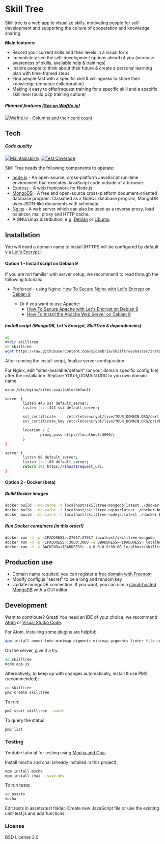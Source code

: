 # Skill Tree

Skill tree is a web app to visualize skills, motivating people for self-development and supporting the culture of cooperation and knowledge sharing.

**Main features:**
  - Record your current skills and their levels in a visual form
  - Immediately see the self-development options ahead of you (increase awareness of skills, available help & trainings)
  - Inspire people to think about their future & create a personal learning plan with time-framed steps
  - Find people fast with a specific skill & willingness to share their knowledge (enhance collaboration)
  - Making it easy to offer/request training for a specific skill and a specific skill level (build p2p training culture)

##### Planned features [[See on Waffle.io]](https://waffle.io/sicambria/skilltree)

  [![Waffle.io - Columns and their card count](https://badge.waffle.io/sicambria/skilltree.svg?columns=inbox,backlog,in%20progress)](https://waffle.io/sicambria/skilltree)

## Tech

##### Code quality

[![Maintainability](https://api.codeclimate.com/v1/badges/0315c0b0650106013493/maintainability)](https://codeclimate.com/github/sicambria/skilltree/maintainability)
[![Test Coverage](https://api.codeclimate.com/v1/badges/0315c0b0650106013493/test_coverage)](https://codeclimate.com/github/sicambria/skilltree/test_coverage)



Skill Tree needs the following components to operate:

* [node.js] - An open-source, cross-platform JavaScript run-time environment that executes JavaScript code outside of a browser.
* [Express] - A web framework for Node.js
* [MongoDB] - A free and open-source cross-platform document-oriented database program. Classified as a NoSQL database program, MongoDB uses JSON-like documents with schemata.
* [Nginx] - A web server which can also be used as a reverse proxy, load balancer, mail proxy and HTTP cache.
* A GNU/Linux distribution, e.g. [Debian] or [Ubuntu].

## Installation

You will need a domain name to install (HTTPS will be configured by default via [Let's Encrypt].)

#### Option 1 - Install script on Debian 9

If you are not familiar with server setup, we recommend to read through the following tutorials:
* Preferred - using Nginx: [How To Secure Nginx with Let's Encrypt on Debian 9]


  * Or if you want to use Apache:
    * [How To Secure Apache with Let's Encrypt on Debian 9]
    * [How To Install the Apache Web Server on Debian 9]


##### Install script (MongoDB, Let's Encrypt, SkillTree & dependencies)
  ```sh
  cd
  mkdir skilltree
  cd skilltree
  wget https://raw.githubusercontent.com/sicambria/skilltree/master/install/skilltree_install_debian9.sh ; chmod +x skilltree_install_debian9.sh ; nano skilltree_install_debian9.sh
  ```


  After running the install script, finalize server configuration.

  For Nginx, edit "sites-available/default" (or your domain specific config file) after the installation. Replace YOUR_DOMAIN.ORG to you own domain name.

  ```sh
  nano /etc/nginx/sites-available/default
  ```


  ```sh
  server {
          listen 443 ssl default_server;
          listen [::]:443 ssl default_server;

          ssl_certificate     /etc/letsencrypt/live/YOUR_DOMAIN.ORG/cert.pem;
          ssl_certificate_key /etc/letsencrypt/live/YOUR_DOMAIN.ORG/privkey.pem;

          location / {
                  proxy_pass http://localhost:3000/;
          }
  }

  server {
          listen 80 default_server;
          listen [::]:80 default_server;
          return 301 https://$host$request_uri;
  }
  ```

#### Option 2 - Docker (beta)

##### Build Docker images

  ```sh
  docker build --no-cache -t localhost/skilltree-mongodb:latest ./docker-build/mongodb/
  docker build --no-cache -t localhost/skilltree-nginx:latest ./docker-build/nginx/
  docker build --no-cache -t localhost/skilltree-nodejs:latest ./docker-build/nodejs/
  ```

##### Run Docker containers (in this order!)

  ```sh
  docker run -d -p <IPADDRESS>:27017:27017 localhost/skilltree-mongodb
  docker run -d -p <IPADDRESS>:3000:3000 -e DBADDRESS=<IPADDRESS> localhost/skilltree-nodejs
  docker run -d -e BACKEND=<IPADDRESS> -p 0.0.0.0:80:80 localhost/skilltree-nginx
  ```

## Production use

  * Domain name required, you can register a [free domain with Freenom](https://www.freenom.com)
  * Modify config.js "secret" to be a long and random key
  * Update mongoDB connection. If you want, you can use a [cloud-hosted MongoDB](https://cloud.mongodb.com/) with a GUI editor

## Development

Want to contribute? Great!
You need an IDE of your choice, we recommend [Atom] or [Visual Studio Code].

For Atom, installing some plugins are helpful:

```sh
apm install emmet todo minimap pigments minimap-pigments linter file-icons git-diff atom-beautify ask-stack highlight-selected
```

On the server, give it a try:

```sh
cd skilltree
node app.js
```

Alternatively, to keep up with changes automatically, install & use PM2 (recommended):
```sh
cd skilltree
pm2 create skilltree
```
To run:
```sh
pm2 start skilltree --watch
```
To query the status:
```sh
pm2 list
```

### Testing

Youtube tutorial for testing using [Mocha and Chai](https://www.youtube.com/watch?v=NhlpFD5EL_Q).


Install mocha and chai (already installed in this project):
```sh
npm install mocha
npm install chai --save-dev
```

To run tests:
```sh
cd assets
mocha
```

Edit tests in assets/test folder. Create new JavaScript file or use the existing unit-test.js and add functions.


### License

BSD License 2.0


[//]: # (These are reference links used in the body of this note and get stripped out when the markdown processor does its job. There is no need to format nicely because it shouldn't be seen. Thanks SO - https://stackoverflow.com/questions/4823468/store-comments-in-markdown-syntax)

   [node.js]: <https://nodejs.org>
   [MongoDB]: <https://www.mongodb.com/>
   [Express]: <https://expressjs.com/>
   [Nginx]: <https://www.nginx.com/>
   [Visual Studio Code]: <https://code.visualstudio.com/>
   [Atom]: <https://github.com/atom/atom>
   [Debian]: <https://www.debian.org/>
   [Ubuntu]: <https://www.ubuntu.com/>
   [Let's Encrypt]: <https://letsencrypt.org/>
   [How To Secure Nginx with Let's Encrypt on Debian 9]: <https://www.digitalocean.com/community/tutorials/how-to-secure-nginx-with-let-s-encrypt-on-debian-9>
   [How To Secure Apache with Let's Encrypt on Debian 9]: <https://www.digitalocean.com/community/tutorials/how-to-secure-apache-with-let-s-encrypt-on-debian-9>
   [How To Install the Apache Web Server on Debian 9]: <https://www.digitalocean.com/community/tutorials/how-to-install-the-apache-web-server-on-debian-9>
